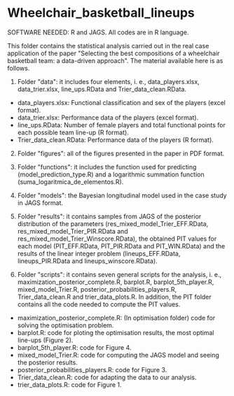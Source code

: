 # Wheelchair_basketball_lineups
SOFTWARE NEEDED: R and JAGS. All codes are in R language.

This folder contains the statistical analysis carried out in the real case application of the paper "Selecting the best compositions of a wheelchair basketball team: a data-driven approach". The material available here is as follows.

1. Folder "data": it includes four elements, i. e., data_players.xlsx, data_trier.xlsx, line_ups.RData and Trier_data_clean.RData. 
  * data_players.xlsx: Functional classification and sex of the players (excel format).
  * data_trier.xlsx: Performance data of the players (excel format). 
  * line_ups.RData: Number of female players and total functional points for each possible team line-up (R format).
  * Trier_data_clean.RData: Performance data of the players (R format).

2. Folder "figures": all of the figures presented in the paper in PDF format.

3. Folder "functions": it includes the function used for predicting (model_prediction_type.R) and a logarithmic summation function (suma_logaritmica_de_elementos.R).

4. Folder "models": the Bayesian longitudinal  model used in the case study in JAGS format.

5. Folder "results": it contains samples from JAGS of the posterior distribution of the parameters (res_mixed_model_Trier_EFF.RData, res_mixed_model_Trier_PIR.RData and res_mixed_model_Trier_Winscore.RData), the obtained PIT values for each model (PIT_EFF.RData, PIT_PIR.RData and PIT_WIN.RData) and the results of the linear integer problem (lineups_EFF.RData, lineups_PIR.RData and lineups_winscore.RData).

6. Folder "scripts": it contains seven general scripts for the analysis, i. e., maximization_posterior_complete.R, barplot.R, barplot_5th_player.R, mixed_model_Trier.R, posterior_probabilities_players.R, Trier_data_clean.R and trier_data_plots.R. In addition, the PIT folder contains all the code needed to compute the PIT values.
  * maximization_posterior_complete.R: (In optimisation folder) code for solving the optimisation problem. 
  * barplot.R: code for ploting the optimisation results, the most optimal line-ups (Figure 2). 
  * barplot_5th_player.R: code for Figure 4. 
  * mixed_model_Trier.R: code for computing the JAGS model and seeing the posterior results.
  * posterior_probabilities_players.R: code for Figure 3.
  * Trier_data_clean.R: code for adapting the data to our analysis.
  * trier_data_plots.R: code for Figure 1.
